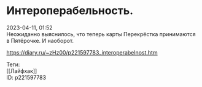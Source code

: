 Интероперабельность.
=====================

   
 2023-04-11, 01:52   
   Неожиданно выяснилось, что теперь карты Перекрёстка принимаются в Пятёрочке. И наоборот.   
     
 <https://diary.ru/~zHz00/p221597783_interoperabelnost.htm>   
   
 Теги:   
 [[Лайфхак]]   
 ID: p221597783